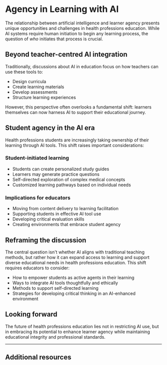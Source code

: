 # Agency in Learning with AI

The relationship between artificial intelligence and learner agency presents unique opportunities and challenges in health professions education. While AI systems require human initiation to begin any learning process, the question of *who* initiates that process is crucial.

## Beyond teacher-centred AI integration

Traditionally, discussions about AI in education focus on how teachers can use these tools to:

- Design curricula
- Create learning materials
- Develop assessments
- Structure learning experiences

However, this perspective often overlooks a fundamental shift: learners themselves can now harness AI to support their educational journey.

## Student agency in the AI era

Health professions students are increasingly taking ownership of their learning through AI tools. This shift raises important considerations:

### Student-initiated learning

- Students can create personalized study guides
- Learners may generate practice questions
- Self-directed exploration of complex medical concepts
- Customized learning pathways based on individual needs

### Implications for educators

- Moving from content delivery to learning facilitation
- Supporting students in effective AI tool use
- Developing critical evaluation skills
- Creating environments that embrace student agency

## Reframing the discussion

The central question isn't whether AI aligns with traditional teaching methods, but rather how it can expand access to learning and support diverse educational needs in health professions education. This shift requires educators to consider:

- How to empower students as active agents in their learning
- Ways to integrate AI tools thoughtfully and ethically
- Methods to support self-directed learning
- Strategies for developing critical thinking in an AI-enhanced environment

## Looking forward

The future of health professions education lies not in restricting AI use, but in embracing its potential to enhance learner agency while maintaining educational integrity and professional standards.

---

## Additional resources
